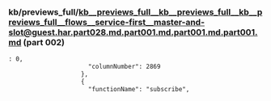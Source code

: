 ### kb/previews_full/kb__previews_full__kb__previews_full__kb__previews_full__flows__service-first__master-and-slot@guest.har.part028.md.part001.md.part001.md.part001.md (part 002)

```md
: 0,
                      "columnNumber": 2869
                    },
                    {
                      "functionName": "subscribe",
              
```

```
